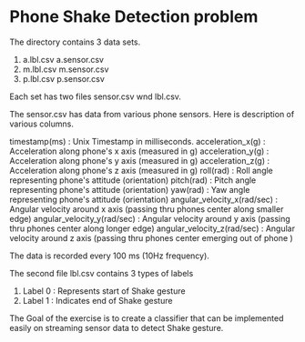 # Phone Shake Detection problem

The directory contains 3 data sets. 

1) a.lbl.csv a.sensor.csv
2) m.lbl.csv m.sensor.csv
3) p.lbl.csv p.sensor.csv

Each set has two files sensor.csv wnd lbl.csv. 

The sensor.csv has data from various phone sensors. Here is description of various columns. 

timestamp(ms)  : Unix Timestamp in milliseconds.
acceleration_x(g) : Acceleration along phone's x axis (measured in g)
acceleration_y(g) : Acceleration along phone's y axis (measured in g)
acceleration_z(g) : Acceleration along phone's z axis (measured in g)
roll(rad) : Roll angle representing phone's attitude (orientation)
pitch(rad) : Pitch angle representing phone's attitude (orientation) 
yaw(rad) : Yaw angle representing phone's attitude (orientation)
angular_velocity_x(rad/sec) : Angular velocity around x axis (passing thru phones center along smaller edge)
angular_velocity_y(rad/sec) : Angular velocity around y axis (passing thru phones center along longer edge)
angular_velocity_z(rad/sec) : Angular velocity around z axis (passing thru phones center emerging out of phone )

The data is recorded every 100 ms (10Hz frequency). 

The second file lbl.csv contains 3 types of labels 

1) Label 0 : Represents start of Shake gesture 
2) Label 1 : Indicates end of Shake gesture

The Goal of the exercise is to create a classifier that can be implemented easily on streaming sensor data to detect Shake gesture. 